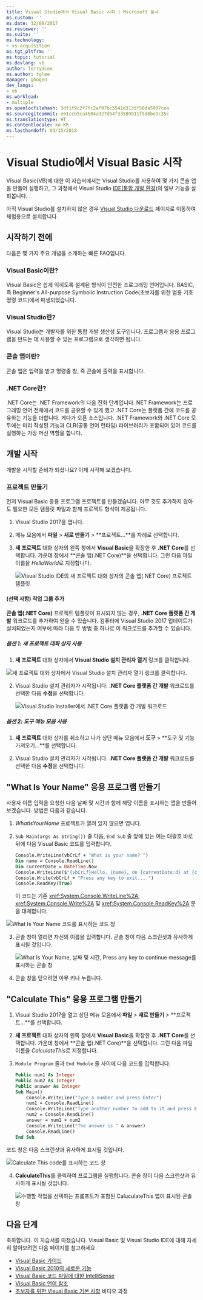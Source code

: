 ```yaml
---
title: Visual Studio에서 Visual Basic 시작 | Microsoft 문서
ms.custom: ''
ms.date: 12/08/2017
ms.reviewer: ''
ms.suite: ''
ms.technology:
- vs-acquisition
ms.tgt_pltfrm: ''
ms.topic: tutorial
ms.devlang: vb
author: TerryGLee
ms.author: tglee
manager: ghogen
dev_langs:
- vb
ms.workload:
- multiple
ms.openlocfilehash: 3df1f9c2f7fc2af97bc5541d313df58da5907cea
ms.sourcegitcommit: e01ccb5ca4504a327d54f33589911f5d8be9c35c
ms.translationtype: HT
ms.contentlocale: ko-KR
ms.lasthandoff: 03/15/2018
---
```

# <a name="getting-started-with-visual-basic-in-visual-studio"></a>Visual Studio에서 Visual Basic 시작
Visual Basic(VB)에 대한 이 자습서에서는 Visual Studio를 사용하여 몇 가지 콘솔 앱을 만들어 실행하고, 그 과정에서 Visual Studio [IDE(통합 개발 환경)](visual-studio-ide.md)의 일부 기능을 살펴봅니다.

아직 Visual Studio를 설치하지 않은 경우 [Visual Studio 다운로드](https://aka.ms/vsdownload?utm_source=mscom&utm_campaign=msdocs) 페이지로 이동하여 체험용으로 설치합니다.

## <a name="before-you-begin"></a>시작하기 전에
다음은 몇 가지 주요 개념을 소개하는 빠른 FAQ입니다.
### <a name="what-is-visual-basic"></a>Visual Basic이란?
Visual Basic은 쉽게 익히도록 설계된 형식이 안전한 프로그래밍 언어입니다. BASIC, 즉 Beginner's All-purpose Symbolic Instruction Code(초보자를 위한 범용 기호 명령 코드)에서 파생되었습니다.
### <a name="what-is-visual-studio"></a>Visual Studio란?
Visual Studio는 개발자를 위한 통합 개발 생산성 도구입니다. 프로그램과 응용 프로그램을 만드는 데 사용할 수 있는 프로그램으로 생각하면 됩니다.  
### <a name="what-is-a-console-app"></a>콘솔 앱이란?
콘솔 앱은 입력을 받고 명령줄 창, 즉 콘솔에 출력을 표시합니다.
### <a name="what-is-net-core"></a>.NET Core란?
.NET Core는 .NET Framework의 다음 진화 단계입니다. NET Framework는 프로그래밍 언어 전체에서 코드를 공유할 수 있게 했고 .NET Core는 플랫폼 간에 코드를 공유하는 기능을 더합니다. 게다가 오픈 소스입니다. .NET Framework와 .NET Core 모두에는 미리 작성된 기능과 CLR(공통 언어 런타임) 라이브러리가 포함되어 있어 코드를 실행하는 가상 머신 역할을 합니다.

## <a name="start-developing"></a>개발 시작
개발을 시작할 준비가 되셨나요? 이제 시작해 보겠습니다.

### <a name="create-a-project"></a>프로젝트 만들기
먼저 Visual Basic 응용 프로그램 프로젝트를 만들겠습니다. 아무 것도 추가하지 않아도 필요한 모든 템플릿 파일과 함께 프로젝트 형식이 제공됩니다.

1. Visual Studio 2017을 엽니다.

2. 메뉴 모음에서 **파일** > **새로 만들기** > **프로젝트...**를 차례로 선택합니다.

3. **새 프로젝트** 대화 상자의 왼쪽 창에서 **Visual Basic**을 확장한 후 **.NET Core**를 선택합니다. 가운데 창에서 **콘솔 앱(.NET Core)**을 선택합니다. 그런 다음 파일 이름을 *HelloWorld*로 지정합니다.  

   ![Visual Studio IDE의 새 프로젝트 대화 상자의 콘솔 앱(.NET Core) 프로젝트 템플릿](../ide/media/new-project-vb-dotnetcore-whatisyourname-console-app.png)

#### <a name="add-a-workgroup-optional"></a>(선택 사항) 작업 그룹 추가
**콘솔 앱(.NET Core)** 프로젝트 템플릿이 표시되지 않는 경우, **.NET Core 플랫폼 간 개발** 워크로드를 추가하여 얻을 수 있습니다. 컴퓨터에 Visual Studio 2017 업데이트가 설치되었는지 여부에 따라 다음 두 방법 중 하나로 이 워크로드를 추가할 수 있습니다.

##### <a name="option-1-use-the-new-project-dialog-box"></a>옵션 1: 새 프로젝트 대화 상자 사용
1. **새 프로젝트** 대화 상자에서 **Visual Studio 설치 관리자 열기** 링크를 클릭합니다.

  ![새 프로젝트 대화 상자에서 Visual Studio 설치 관리자 열기 링크를 클릭합니다.](../ide/media/vs-open-visual-studio-installer-generic.png)

2. Visual Studio 설치 관리자가 시작됩니다. **.NET Core 플랫폼 간 개발** 워크로드를 선택한 다음 **수정**을 선택합니다.

   ![Visual Studio Installer에서 .NET Core 플랫폼 간 개발 워크로드](../ide/media/dot-net-core-xplat-dev-workload.png)

##### <a name="option-2-use-the-tools-menu-bar"></a>옵션 2: 도구 메뉴 모음 사용
1. **새 프로젝트** 대화 상자를 취소하고 나가 상단 메뉴 모음에서 **도구** > **도구 및 기능 가져오기...**를 선택합니다.

2. Visual Studio 설치 관리자가 시작됩니다. **.NET Core 플랫폼 간 개발** 워크로드를 선택한 다음 **수정**을 선택합니다.   

## <a name="create-a-what-is-your-name-application"></a>"What Is Your Name" 응용 프로그램 만들기
사용자 이름 입력을 요청한 다음 날짜 및 시간과 함께 해당 이름을 표시하는 앱을 만들어 보겠습니다. 방법은 다음과 같습니다.

1. *WhatIsYourName* 프로젝트가 열려 있지 않으면 엽니다.

2. `Sub Main(args As String())` 줄 다음, `End Sub` 줄 앞에 있는 여는 대괄호 바로 뒤에 다음 Visual Basic 코드를 입력합니다.

     ```vb
     Console.WriteLine(vbCrLf + "What is your name? ")
     Dim name = Console.ReadLine()
     Dim currentDate = DateTime.Now
     Console.WriteLine($"{vbCrLf}Hello, {name}, on {currentDate:d} at {currentDate:t}")
     Console.Write(vbCrLf + "Press any key to exit... ")
     Console.ReadKey(True)
    ```

    이 코드는 기존 <xref:System.Console.WriteLine%2A>, <xref:System.Console.Write%2A> 및 <xref:System.Console.ReadKey%2A> 문을 대체합니다.

 ![What Is Your Name 코드를 표시하는 코드 창](../ide/media/vb-codewindow-what-name.png)

3. 콘솔 창이 열리면 자신의 이름을 입력합니다. 콘솔 창이 다음 스크린샷과 유사하게 표시될 것입니다.

   ![What Is Your Name, 날짜 및 시간, Press any key to continue message를 표시하는 콘솔 창](../ide/media/vb-console-what-name.png)

5. 콘솔 창을 닫으려면 아무 키나 누릅니다.

## <a name="create-a-calculate-this-application"></a>"Calculate This" 응용 프로그램 만들기
1. Visual Studio 2017을 열고 상단 메뉴 모음에서 **파일** > **새로 만들기** > **프로젝트...**를 선택합니다.

2. **새 프로젝트** 대화 상자의 왼쪽 창에서 **Visual Basic**을 확장한 후 **.NET Core**를 선택합니다. 가운데 창에서 **콘솔 앱(.NET Core)**을 선택합니다. 그런 다음 파일 이름을 *CalculateThis*로 지정합니다.  

3. `Module Program` 줄과 `End Module` 줄 사이에 다음 코드를 입력합니다.

   ```vb
   Public num1 As Integer
   Public num2 As Integer
   Public answer As Integer
   Sub Main()
       Console.WriteLine("Type a number and press Enter")
       num1 = Console.ReadLine()
       Console.WriteLine("Type another number to add to it and press Enter")
       num2 = Console.ReadLine()
       answer = num1 + num2
       Console.WriteLine("The answer is " & answer)
       Console.ReadLine()
   End Sub
   ```

  코드 창은 다음 스크린샷과 유사하게 표시될 것입니다.

   ![Calculate This code를 표시하는 코드 창](../ide/media/vb-codewindow-calculate-this.png)

4. **CalculateThis**를 클릭하여 프로그램을 실행합니다. 콘솔 창이 다음 스크린샷과 유사하게 표시될 것입니다.       

    ![수행할 작업을 선택하는 프롬프트가 포함된 CaluculateThis 앱이 표시된 콘솔 창](../ide/media/vb-console-calculate-this.png)

## <a name="next-steps"></a>다음 단계
축하합니다. 이 자습서를 마쳤습니다. Visual Basic 및 Visual Studio IDE에 대해 자세히 알아보려면 다음 페이지를 참고하세요.

* [Visual Basic 가이드](/dotnet/visual-basic/index)
* [Visual Basic 2010의 새로운 기능](/dotnet/visual-basic/getting-started/whats-new)
* [Visual Basic 코드 파일에 대한 IntelliSense](visual-basic-specific-intellisense.md)
* [Visual Basic 언어 참조](/dotnet/visual-basic/language-reference/index)
* [초보자를 위한 Visual Basic 기본 사항](https://mva.microsoft.com/en-us/training-courses/visual-basic-fundamentals-for-absolute-beginners-16507) 비디오 과정
